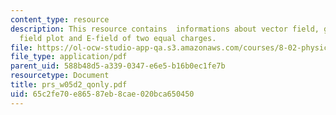 ```yaml
---
content_type: resource
description: This resource contains  informations about vector field, grass seeds
  field plot and E-field of two equal charges.
file: https://ol-ocw-studio-app-qa.s3.amazonaws.com/courses/8-02-physics-ii-electricity-and-magnetism-spring-2007/65c2fe70e86587eb8cae020bca650450_prs_w05d2_qonly.pdf
file_type: application/pdf
parent_uid: 588b48d5-a339-0347-e6e5-b16b0ec1fe7b
resourcetype: Document
title: prs_w05d2_qonly.pdf
uid: 65c2fe70-e865-87eb-8cae-020bca650450
---
```

